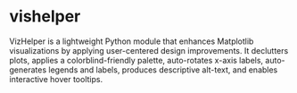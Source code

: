 # vishelper
VizHelper is a lightweight Python module that enhances Matplotlib visualizations by applying user-centered design improvements. It declutters plots, applies a colorblind-friendly palette, auto-rotates x-axis labels, auto-generates legends and labels, produces descriptive alt-text, and enables interactive hover tooltips.
